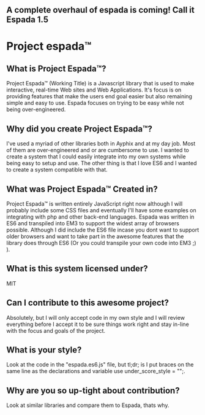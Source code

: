 ## A complete overhaul of espada is coming! Call it Espada 1.5

# Project espada™

## What is Project Espada™?
Project Espada™ (Working Title) is a Javascript library that is used to make interactive, real-time Web sites and Web Applications. It's focus is on providing features that make the users end goal easier but also remaining simple and easy to use. Espada focuses on trying to be easy while not being over-engineered.

## Why did you create Project Espada™?
I've used a myriad of other libraries both in Ayphix and at my day job. Most of them are over-engineered and or are cumbersome to use. I wanted to create a system that I could easily integrate into my own systems while being easy to setup and use. The other thing is that I love ES6 and I wanted to create a system compatible with that.

## What was Project Espada™ Created in?
Project Espada™ is written entirely JavaScript right now although I will probably include some CSS files and eventually I'll have some examples on integrating with php and other back-end languages. Espada was written in ES6 and transpiled into EM3 to support the widest array of browsers possible. Although I did include the ES6 file incase you dont want to support older browsers and want to take part in the awesome features that the library does through ES6 (Or you could transpile your own code into EM3 ;) ).

## What is this system licensed under?
MIT

## Can I contribute to this awesome project?
Absolutely, but I will only accept code in my own style and I will review everything before I accept it to be sure things work right and stay in-line with the focus and goals of the project.

## What is your style?
Look at the code in the "espada.es6.js" file, but tl;dr; is I put braces on the same line as the declarations and variable use under_score_style = "";.

## Why are you so up-tight about contribution?
Look at similar libraries and compare them to Espada, thats why.
